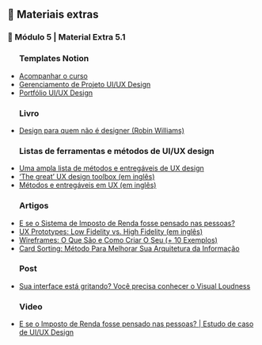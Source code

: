 <h2 dir="auto"> 🔗 Materiais extras </h2>


<h3 dir="auto"> 🔶 Módulo 5 | Material Extra 5.1 </h3>
<ul dir="auto">

<h3> Templates Notion </h3>
  <li><a href="https://www.notion.so/Bootcampinho-UI-UX-476028b04b214c419d23158f612d91af"> Acompanhar o curso </a></li>
  <li><a href="https://sheisacreative.notion.site/Nome-do-Projeto-Bootcampinho-UI-UX-29cc67452d274688b297ed51cb95ee04"> Gerenciamento de Projeto UI/UX Design </a></li>
  <li><a href="https://sheisacreative.notion.site/UI-UX-Designer-Bootcampinho-UI-UX-015ec666dd424e398492074e277b748e"> Portfólio UI/UX Design </a></li> 

  <h3> Livro </h3>
<li><a href=""> Design para quem não é designer (Robin Williams) </a></li>


<h3> Listas de ferramentas e métodos de UI/UX design </h3>
  <li><a href="https://brasil.uxdesign.cc/uma-ampla-lista-de-m%C3%A9todos-e-entreg%C3%A1veis-de-ux-design-7b83a859d234"> Uma ampla lista de métodos e entregáveis de UX design</a></li>
  <li><a href="https://uxdesign.cc/the-great-ux-design-toolbox-fc0f28d7e976"> ‘The great’ UX design toolbox (em inglês)</a></li>
  <li><a href="https://miro.com/app/board/o9J_ktZHnRA=/"> Métodos e entregáveis em UX (em inglês) </a></li>


<h3> Artigos </h3>
  <li><a href="https://brasil.uxdesign.cc/sistema-de-imposto-de-renda-estudo-caso-ux-5e7c35b36fdd"> E se o Sistema de Imposto de Renda fosse pensado nas pessoas? </a></li>
  <li><a href="https://www.nngroup.com/articles/ux-prototype-hi-lo-fidelity/"> UX Prototypes: Low Fidelity vs. High Fidelity (em inglês) </a></li>
  <li><a href="https://www.nngroup.com/articles/ux-prototype-hi-lo-fidelity/"> Wireframes: O Que São e Como Criar O Seu (+ 10 Exemplos) </a></li>
  <li><a href="https://medium.com/aela/card-sorting-m%C3%A9todo-para-melhorar-sua-arquitetura-da-informa%C3%A7%C3%A3o-12e8ab8b438b"> Card Sorting: Método Para Melhorar Sua Arquitetura da Informação </a></li>



<h3> Post </h3>
  <li><a href="https://www.instagram.com/p/CV3eJ76s-Wm/?utm_source=ig_web_copy_link"> Sua interface está gritando? Você precisa conhecer o Visual Loudness </a></li>

<h3> Video </h3>
  <li><a href="https://www.youtube.com/watch?v=CMZECbH9r9U&feature=youtu.be"> E se o Imposto de Renda fosse pensado nas pessoas? | Estudo de caso de UI/UX Design </a></li>
  
</ul>